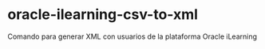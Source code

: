 # oracle-ilearning-csv-to-xml
Comando para generar XML con usuarios de la plataforma Oracle iLearning
